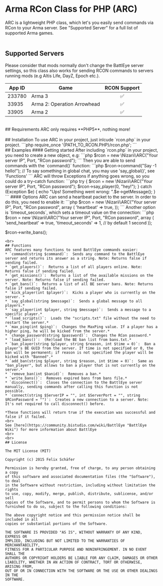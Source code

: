 # Arma RCon Class for PHP (ARC)

ARC is a lightweight PHP class, which let's you easily send commands via  RCon to your Arma server. See "Supported Server" for a full list of supported Arma games.
<br>
<br>
## Supported Servers
Please consider that mods normally don't change the BattlEye server settings, so this class also works for sending RCON commands  to servers running mods (e.g Altis Life, DayZ, Epoch etc.).

| App ID        | Game          | RCON Support       |
|---------------|---------------|:------------------:|
|233780         | Arma 3        | :white_check_mark: |
|33935          | Arma 2: Operation Arrowhead       | :white_check_mark: |
|33905          | Arma 2        | :white_check_mark: |
<br>
## Requirements
ARC only requires **PHP5**, nothing more!
<br>
<br>
## Installation
To use ARC in your project, just inlcude `rcon.php` in your project.
```php
require_once '{PATH_TO_RCON.PHP}/rcon.php';
```
<br>
## Examples
#### Getting started
After including `rcon.php` in your project, you need to create a new object, e.g:
```php
$rcon = new \Nizarii\ARC("Your server IP", Port, "RCon password");
```
Then you are able to send commands with the `command()` function:
```php
$rcon->command("Say -1 hello!"); // To say something in global chat, you may use 'say_global()', see 'Functions'
```
ARC will throw Exceptions if anything goes wrong, so you could do a try-catch function:
```php
try 
{
    $rcon = new \Nizarii\ARC("Your server IP", Port, "RCon password");
    $rcon->say_player(0, "hey!");
} 
catch (Exception $e) 
{
    echo "Ups! Something went wrong: ".$e->getMessage();
}
```
#### Options
ARC can send a heartbeat packet to the server. In order to do this, you need to enable it:
```php
$rcon = new \Nizarii\ARC("Your server IP", Port, "RCon password", array (
        'heartbeat' => true,
    ));
```
Another option is `timeout_seconds`, which sets a timeout value on the connection:
```php
$rcon = new \Nizarii\ARC("Your server IP", Port, "RCon password", array (
        'send_heartbeat'       => true,
        'timeout_seconds'      => 1, // by default 1 second
    ));
    
$rcon->write_bans(); 
```
<br>
## Functions
ARC features many functions to send BattlEye commands easier:
* `command(string $command)`:  Sends any command to the BattlEye server and returns its answer as a string. Note: Returns false if sending failed.
* `get_players()`:  Returns a list of all players online. Note: Returns false if sending failed.
* `get_missions()`:  Returns a list of the available missions on the server. Note: Returns false if sending failed.
* `get_bans()`:  Returns a list of all BE server bans. Note: Returns false if sending failed.
* `kick_player(int $player)`:  Kicks a player who is currently on the server. *
* `say_global(string $message)`:  Sends a global message to all players.*
* `say_player(int $player, string $message)`:  Sends a message to a specific player.*
* `load_scripts()`:  Loads the "scripts.txt" file without the need to restart the server.*
* `max_ping(int $ping)`:  Changes the MaxPing value. If a player has a higher ping, he will be kicked from the server.*
* `change_password(string $password)`:  Changes the RCon password.*
* `load_bans()`:  (Re)load the BE ban list from bans.txt.*
* `ban_player(string $player, string $reason, int $time = 0)`:  Ban a player's BE GUID from the server. If time is not specified or 0, the ban will be permanent; if reason is not specified the player will be kicked with "Banned".*
* `add_ban(string $player, string $reason, int $time = 0)`:  Same as "ban_player", but allows to ban a player that is not currently on the server.*
* `remove_ban(int $banid)`:  Removes a ban.*
* `write_bans()`:  Removes expired bans from bans file.*
* `disconnect()`:  Closes the connection to the BattlEye server manually, sending commands after calling this function is not possible.
* `connect(string $ServerIP = "", int $ServerPort = "", string $RConPassword = "")`:  Creates a new connection to a server. Note: It's not required to call disconnect() before.

*These functions will return true if the execution was successful and false if it failed.
<br>
See [here](https://community.bistudio.com/wiki/BattlEye "BattlEye Wiki") for more information about BattlEye
<br>
<br>
## License

The MIT License (MIT)

Copyright (c) 2015 Felix Schäfer

Permission is hereby granted, free of charge, to any person obtaining a copy
of this software and associated documentation files (the "Software"), to deal
in the Software without restriction, including without limitation the rights
to use, copy, modify, merge, publish, distribute, sublicense, and/or sell
copies of the Software, and to permit persons to whom the Software is
furnished to do so, subject to the following conditions:

The above copyright notice and this permission notice shall be included in all
copies or substantial portions of the Software.

THE SOFTWARE IS PROVIDED "AS IS", WITHOUT WARRANTY OF ANY KIND, EXPRESS OR
IMPLIED, INCLUDING BUT NOT LIMITED TO THE WARRANTIES OF MERCHANTABILITY,
FITNESS FOR A PARTICULAR PURPOSE AND NONINFRINGEMENT. IN NO EVENT SHALL THE
AUTHORS OR COPYRIGHT HOLDERS BE LIABLE FOR ANY CLAIM, DAMAGES OR OTHER
LIABILITY, WHETHER IN AN ACTION OF CONTRACT, TORT OR OTHERWISE, ARISING FROM,
OUT OF OR IN CONNECTION WITH THE SOFTWARE OR THE USE OR OTHER DEALINGS IN THE
SOFTWARE.
